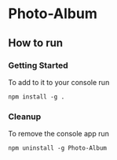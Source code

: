 # Photo-Album

## How to run

### Getting Started
To add to it to your console run 

```npm install -g .```

### Cleanup 
To remove the console app run 

```npm uninstall -g Photo-Album```